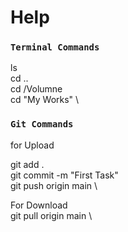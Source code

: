 # Help




### `Terminal Commands`

ls \
cd .. \
cd /Volumne \
cd "My Works" \


### `Git Commands`
for Upload

git add . \
git commit -m "First Task" \
git push origin main \

For Download \
git pull origin main \








